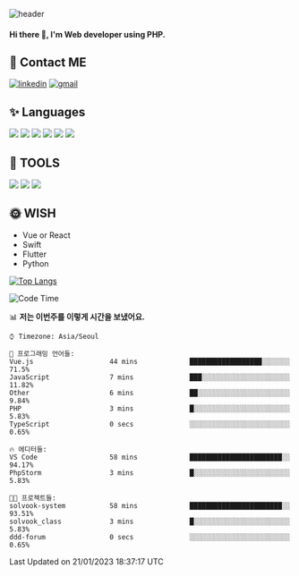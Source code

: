 ![header](https://capsule-render.vercel.app/api?type=waving&color=auto&height=300&section=header&text=Elin&fontSize=90&animation=twinkling)

#### Hi there 👋, I'm <b>Web developer</b> using PHP. ####

<!--
- 🔭 I’m currently working on Uniwill
- 🌱 I’m currently learning Vue or React or Python.
-->

<!---#### I am PHP developer --->

## 💌 Contact ME ###
[<img src='https://img.shields.io/badge/-EunjiKo-%230A66C2?style=flat-square&logo=LinkedIn&logoColor=white' alt='linkedin'>](https://www.linkedin.com/in/https://www.linkedin.com/in/eunji-ko-00a907164//)  [<img src='https://img.shields.io/badge/-einee214%40gmail.com-%23EA4335?style=flat-square&logo=Gmail&logoColor=white' alt='gmail'>](einee214@gmail.com)  


## ✨ Languages
<img src='https://img.shields.io/badge/-PHP-%23777BB4?style=for-the-badge&logo=PHP&logoColor=white'> <img src='https://img.shields.io/badge/-Laravel-%23FF2D20?style=for-the-badge&logo=Laravel&logoColor=white'> <img src='https://img.shields.io/badge/Jquery-%230769AD?style=for-the-badge&logo=Jquery&logoColor=white'> <img src='https://img.shields.io/badge/CSS3-%231572B6?style=for-the-badge&logo=CSS3&logoColor=white'> <img src='https://img.shields.io/badge/Bootstrap-%237952B3?style=for-the-badge&logo=Bootstrap&logoColor=white' > <img src='https://img.shields.io/badge/MySQL-%234479A1?style=for-the-badge&logo=MySQL&logoColor=white' >

## 🌷 TOOLS
<img src='https://img.shields.io/badge/PHPSTORM-%23000000?style=for-the-badge&logo=PhpStorm&logoColor=white' > <img src='https://img.shields.io/badge/GitLab-%23FCA121?style=for-the-badge&logo=GitLab&logoColor=white' > <img src='https://img.shields.io/badge/GitHub-%23181717?style=for-the-badge&logo=GitHub&logoColor=white'>


## 🌞 WISH
- Vue or React
- Swift
- Flutter
- Python


[![Top Langs](https://github-readme-stats.vercel.app/api/top-langs/?username=ein214&layout=compact)](https://github.com/anuraghazra/github-readme-stats)

<!--START_SECTION:waka-->
![Code Time](http://img.shields.io/badge/Code%20Time-2%2C380%20hrs%2023%20mins-blue)

📊 **저는 이번주를 이렇게 시간을 보냈어요.** 

```text
⌚︎ Timezone: Asia/Seoul

💬 프로그래밍 언어들: 
Vue.js                   44 mins             ██████████████████░░░░░░░   71.5% 
JavaScript               7 mins              ███░░░░░░░░░░░░░░░░░░░░░░   11.82% 
Other                    6 mins              ██░░░░░░░░░░░░░░░░░░░░░░░   9.84% 
PHP                      3 mins              █░░░░░░░░░░░░░░░░░░░░░░░░   5.83% 
TypeScript               0 secs              ░░░░░░░░░░░░░░░░░░░░░░░░░   0.65%

🔥 에디터들: 
VS Code                  58 mins             ███████████████████████░░   94.17% 
PhpStorm                 3 mins              █░░░░░░░░░░░░░░░░░░░░░░░░   5.83%

🐱‍💻 프로젝트들: 
solvook-system           58 mins             ███████████████████████░░   93.51% 
solvook_class            3 mins              █░░░░░░░░░░░░░░░░░░░░░░░░   5.83% 
ddd-forum                0 secs              ░░░░░░░░░░░░░░░░░░░░░░░░░   0.65%

```


 Last Updated on 21/01/2023 18:37:17 UTC
<!--END_SECTION:waka-->

<!---![GitHub stats](https://github-readme-stats.vercel.app/api?username=ein214&show_icons=true&theme=dracula)  --->



